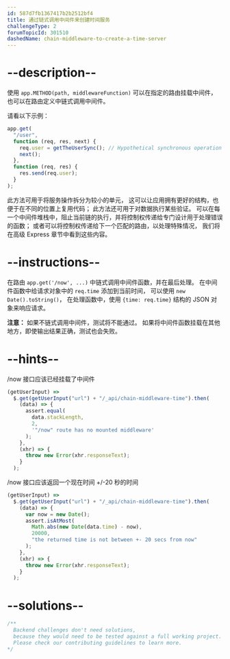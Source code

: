 ```yaml
---
id: 587d7fb1367417b2b2512bf4
title: 通过链式调用中间件来创建时间服务
challengeType: 2
forumTopicId: 301510
dashedName: chain-middleware-to-create-a-time-server
---
```


# --description--

使用 `app.METHOD(path, middlewareFunction)` 可以在指定的路由挂载中间件， 也可以在路由定义中链式调用中间件。

请看以下示例：

```js
app.get(
  "/user",
  function (req, res, next) {
    req.user = getTheUserSync(); // Hypothetical synchronous operation
    next();
  },
  function (req, res) {
    res.send(req.user);
  }
);
```

此方法可用于将服务操作拆分为较小的单元， 这可以让应用拥有更好的结构，也便于在不同的位置上复用代码； 此方法还可用于对数据执行某些验证。 可以在每一个中间件堆栈中，阻止当前链的执行，并将控制权传递给专门设计用于处理错误的函数； 或者可以将控制权传递给下一个匹配的路由，以处理特殊情况， 我们将在高级 Express 章节中看到这些内容。

# --instructions--

在路由 `app.get('/now', ...)` 中链式调用中间件函数，并在最后处理。 在中间件函数中给请求对象中的 `req.time` 添加到当前时间， 可以使用 `new Date().toString()`， 在处理函数中，使用 `{time: req.time}` 结构的 JSON 对象来响应请求。

**注意：** 如果不链式调用中间件，测试将不能通过。 如果将中间件函数挂载在其他地方，即使输出结果正确，测试也会失败。

# --hints--

/now 接口应该已经挂载了中间件

```js
(getUserInput) =>
  $.get(getUserInput("url") + "/_api/chain-middleware-time").then(
    (data) => {
      assert.equal(
        data.stackLength,
        2,
        '"/now" route has no mounted middleware'
      );
    },
    (xhr) => {
      throw new Error(xhr.responseText);
    }
  );
```

/now 接口应该返回一个现在时间 +/-20 秒的时间

```js
(getUserInput) =>
  $.get(getUserInput("url") + "/_api/chain-middleware-time").then(
    (data) => {
      var now = new Date();
      assert.isAtMost(
        Math.abs(new Date(data.time) - now),
        20000,
        "the returned time is not between +- 20 secs from now"
      );
    },
    (xhr) => {
      throw new Error(xhr.responseText);
    }
  );
```

# --solutions--

```js
/**
  Backend challenges don't need solutions, 
  because they would need to be tested against a full working project. 
  Please check our contributing guidelines to learn more.
*/
```

